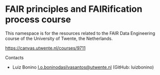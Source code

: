 # FAIR principles and FAIRification process course
This namespace is for the resources related to the FAIR Data Engineering course of the University of Twente, the Netherlands.

https://canvas.utwente.nl/courses/9711

Contacts
* Luiz Bonino <l.o.boninodasilvasantos@utwente.nl> (GitHub: luizbonino)

